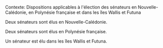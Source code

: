 Contexte: Dispositions applicables à l'élection des sénateurs en Nouvelle-Calédonie, en Polynésie française et dans les îles Wallis et Futuna

Deux sénateurs sont élus en Nouvelle-Calédonie.

Deux sénateurs sont élus en Polynésie française.

Un sénateur est élu dans les îles Wallis et Futuna.